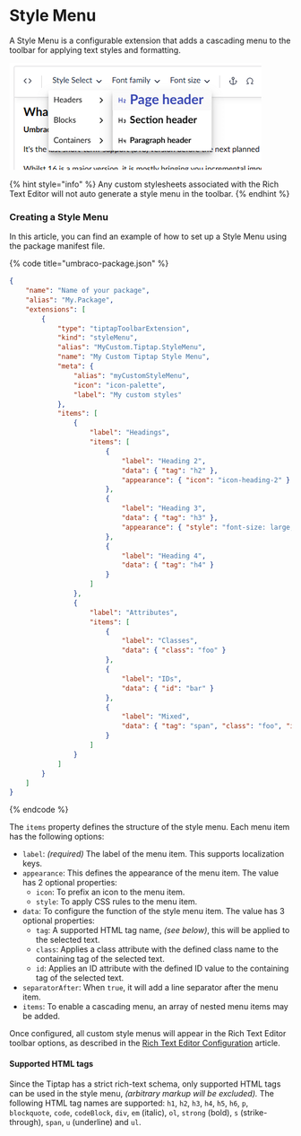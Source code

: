# Style Menu

A Style Menu is a configurable extension that adds a cascading menu to the toolbar for applying text styles and formatting.

![Rich Text Editor cascading style menu](images/rte-tiptap-stylemenu.png)

{% hint style="info" %}
Any custom stylesheets associated with the Rich Text Editor will not auto generate a style menu in the toolbar.
{% endhint %}

### Creating a Style Menu

In this article, you can find an example of how to set up a Style Menu using the package manifest file.

{% code title="umbraco-package.json" %}
```json
{
    "name": "Name of your package",
    "alias": "My.Package",
    "extensions": [
        {
            "type": "tiptapToolbarExtension",
            "kind": "styleMenu",
            "alias": "MyCustom.Tiptap.StyleMenu",
            "name": "My Custom Tiptap Style Menu",
            "meta": {
                "alias": "myCustomStyleMenu",
                "icon": "icon-palette",
                "label": "My custom styles"
            },
            "items": [
                {
                    "label": "Headings",
                    "items": [
                        {
                            "label": "Heading 2",
                            "data": { "tag": "h2" },
                            "appearance": { "icon": "icon-heading-2" }
                        },
                        {
                            "label": "Heading 3",
                            "data": { "tag": "h3" },
                            "appearance": { "style": "font-size: large;" }
                        },
                        {
                            "label": "Heading 4",
                            "data": { "tag": "h4" }
                        }
                    ]
                },
                {
                    "label": "Attributes",
                    "items": [
                        {
                            "label": "Classes",
                            "data": { "class": "foo" }
                        },
                        { 
                            "label": "IDs",
                            "data": { "id": "bar" }
                        },
                        {
                            "label": "Mixed",
                            "data": { "tag": "span", "class": "foo", "id": "bar" }
                        }
                    ]
                }
            ]
        }
    ]
}
```
{% endcode %}


The `items` property defines the structure of the style menu. Each menu item has the following options:

- `label`: _(required)_ The label of the menu item. This supports localization keys.
- `appearance`: This defines the appearance of the menu item. The value has 2 optional properties:
  - `icon`: To prefix an icon to the menu item.
  - `style`: To apply CSS rules to the menu item.
- `data`: To configure the function of the style menu item. The value has 3 optional properties:
  - `tag`: A supported HTML tag name, _(see below)_, this will be applied to the selected text.
  - `class`: Applies a class attribute with the defined class name to the containing tag of the selected text.
  - `id`: Applies an ID attribute with the defined ID value to the containing tag of the selected text.
- `separatorAfter`: When `true`, it will add a line separator after the menu item.
- `items`: To enable a cascading menu, an array of nested menu items may be added.


Once configured, all custom style menus will appear in the Rich Text Editor toolbar options, as described in the [Rich Text Editor Configuration](configuration.md) article.


#### Supported HTML tags

Since the Tiptap has a strict rich-text schema, only supported HTML tags can be used in the style menu, _(arbitrary markup will be excluded)._ The following HTML tag names are supported: `h1`, `h2`, `h3`, `h4`, `h5`, `h6`, `p`, `blockquote`, `code`, `codeBlock`, `div`, `em` (italic), `ol`, `strong` (bold), `s` (strike-through), `span`, `u` (underline) and `ul`.
